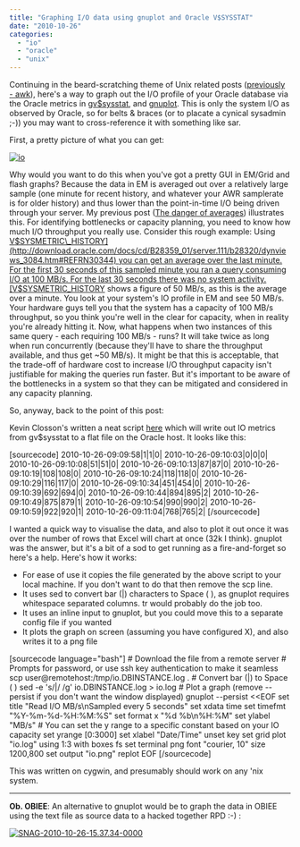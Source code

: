 ```yaml
---
title: "Graphing I/O data using gnuplot and Oracle V$SYSSTAT"
date: "2010-10-26"
categories: 
  - "io"
  - "oracle"
  - "unix"
---
```


Continuing in the beard-scratching theme of Unix related posts ([previously - awk](/2010/10/19/awk-split-a-fixed-width-file-into-separate-files-named-on-content/)), here's a way to graph out the I/O profile of your Oracle database via the Oracle metrics in [gv$sysstat](http://download.oracle.com/docs/cd/B28359_01/server.111/b28320/dynviews_3086.htm#REFRN30272), and [gnuplot](http://www.gnuplot.info/). This is only the system I/O as observed by Oracle, so for belts & braces (or to placate a cynical sysadmin ;-)) you may want to cross-reference it with something like sar.

First, a pretty picture of what you can get:

[![](/images/rnm1978/io1.png "io")](http://rnm1978.files.wordpress.com/2010/10/io1.png)

Why would you want to do this when you've got a pretty GUI in EM/Grid and flash graphs? Because the data in EM is averaged out over a relatively large sample (one minute for recent history, and whatever your AWR samplerate is for older history) and thus lower than the point-in-time I/O being driven through your server. My previous post ([The danger of averages](/2010/09/14/the-danger-of-averages-measuring-io-throughput/)) illustrates this. For identifying bottlenecks or capacity planning, you need to know how much I/O throughput you really use. Consider this rough example: Using [V$SYSMETRIC\_HISTORY](http://download.oracle.com/docs/cd/B28359_01/server.111/b28320/dynviews_3084.htm#REFRN30344) you can get an average over the last minute. For the first 30 seconds of this sampled minute you ran a query consuming I/O at 100 MB/s. For the last 30 seconds there was no system activity. [V$SYSMETRIC\_HISTORY](http://download.oracle.com/docs/cd/B28359_01/server.111/b28320/dynviews_3084.htm#REFRN30344) shows a figure of 50 MB/s, as this is the average over a minute. You look at your system's IO profile in EM and see 50 MB/s. Your hardware guys tell you that the system has a capacity of 100 MB/s throughput, so you think you're well in the clear for capacity, when in reality you're already hitting it. Now, what happens when two instances of this same query - each requiring 100 MB/s - runs? It will take twice as long when run concurrently (because they'll have to share the throughput available, and thus get ~50 MB/s). It might be that this is acceptable, that the trade-off of hardware cost to increase I/O throughput capacity isn't justifiable for making the queries run faster. But it's important to be aware of the bottlenecks in a system so that they can be mitigated and considered in any capacity planning.

So, anyway, back to the point of this post:

Kevin Closson's written a neat script [here](http://kevinclosson.wordpress.com/2009/04/28/how-to-produce-raw-spreadsheet-ready-physical-io-data-with-plsql-good-for-exadata-good-for-traditional-storage/) which will write out IO metrics from gv$sysstat to a flat file on the Oracle host. It looks like this:

\[sourcecode\] 2010-10-26-09:09:58|1|1|0| 2010-10-26-09:10:03|0|0|0| 2010-10-26-09:10:08|51|51|0| 2010-10-26-09:10:13|87|87|0| 2010-10-26-09:10:19|108|108|0| 2010-10-26-09:10:24|118|118|0| 2010-10-26-09:10:29|116|117|0| 2010-10-26-09:10:34|451|454|0| 2010-10-26-09:10:39|692|694|0| 2010-10-26-09:10:44|894|895|2| 2010-10-26-09:10:49|875|879|1| 2010-10-26-09:10:54|990|990|2| 2010-10-26-09:10:59|922|920|1| 2010-10-26-09:11:04|768|765|2| \[/sourcecode\]

I wanted a quick way to visualise the data, and also to plot it out once it was over the number of rows that Excel will chart at once (32k I think). gnuplot was the answer, but it's a bit of a sod to get running as a fire-and-forget so here's a help. Here's how it works:

- For ease of use it copies the file generated by the above script to your local machine. If you don't want to do that then remove the scp line.
- It uses sed to convert bar (|) characters to Space ( ), as gnuplot requires whitespace separated columns. tr would probably do the job too.
- It uses an inline input to gnuplot, but you could move this to a separate config file if you wanted
- It plots the graph on screen (assuming you have configured X), and also writes it to a png file

\[sourcecode language="bash"\] # Download the file from a remote server # Prompts for password, or use ssh key authentication to make it seamless scp user@remotehost:/tmp/io.DBINSTANCE.log . # Convert bar (|) to Space ( ) sed -e 's/|/ /g' io.DBINSTANCE.log > io.log # Plot a graph (remove --persist if you don't want the window displayed) gnuplot --persist <<EOF set title "Read I/O MB/s\\nSampled every 5 seconds" set xdata time set timefmt "%Y-%m-%d-%H:%M:%S" set format x "%d %b\\n%H:%M" set ylabel "MB/s" # You can set the y range to a specific constant based on your IO capacity set yrange \[0:3000\] set xlabel "Date/Time" unset key set grid plot "io.log" using 1:3 with boxes fs set terminal png font "courier, 10" size 1200,800 set output "io.png" replot EOF \[/sourcecode\]

This was written on cygwin, and presumably should work on any 'nix system.

* * *

**Ob. OBIEE**: An alternative to gnuplot would be to graph the data in OBIEE using the text file as source data to a hacked together RPD :-) :

[![](/images/rnm1978/snag-2010-10-26-15-37-34-0000.png "SNAG-2010-10-26-15.37.34-0000")](http://rnm1978.files.wordpress.com/2010/10/snag-2010-10-26-15-37-34-0000.png)
